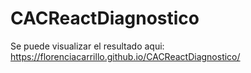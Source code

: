 # CACReactDiagnostico

Se puede visualizar el resultado aqui: https://florenciacarrillo.github.io/CACReactDiagnostico/
